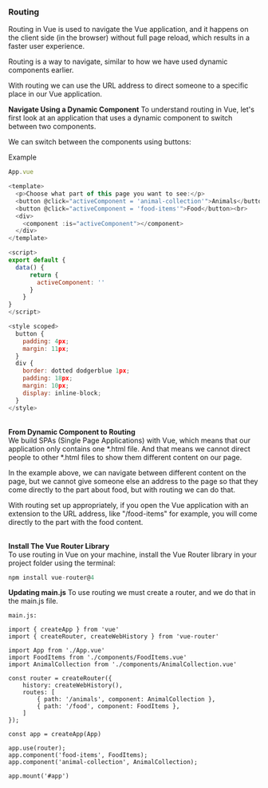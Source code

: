 ### Routing

Routing in Vue is used to navigate the Vue application, and it happens on the client side (in the browser) without full page reload, which results in a faster user experience.

Routing is a way to navigate, similar to how we have used dynamic components earlier.

With routing we can use the URL address to direct someone to a specific place in our Vue application.


**Navigate Using a Dynamic Component**
To understand routing in Vue, let's first look at an application that uses a dynamic component to switch between two components.

We can switch between the components using buttons:

Example


``` js
App.vue

<template>
  <p>Choose what part of this page you want to see:</p>
  <button @click="activeComponent = 'animal-collection'">Animals</button>
  <button @click="activeComponent = 'food-items'">Food</button><br>
  <div>
    <component :is="activeComponent"></component>
  </div>
</template>

<script>
export default {
  data() {
      return {
        activeComponent: ''
      }
    }
}
</script>

<style scoped>
  button {
    padding: 4px;
    margin: 11px;
  }
  div {
    border: dotted dodgerblue 1px;
    padding: 18px;
    margin: 10px;
    display: inline-block;
  }
</style>
```


&nbsp;<br>
**From Dynamic Component to Routing**<br>
We build SPAs (Single Page Applications) with Vue, which means that our application only contains one *.html file. And that means we cannot direct people to other *.html files to show them different content on our page.

In the example above, we can navigate between different content on the page, but we cannot give someone else an address to the page so that they come directly to the part about food, but with routing we can do that.

With routing set up appropriately, if you open the Vue application with an extension to the URL address, like "/food-items" for example, you will come directly to the part with the food content.


&nbsp;<br>
**Install The Vue Router Library**<br>
To use routing in Vue on your machine, install the Vue Router library in your project folder using the terminal:

``` js
npm install vue-router@4
```

**Updating main.js**
To use routing we must create a router, and we do that in the main.js file.


``` vue
main.js:

import { createApp } from 'vue'
import { createRouter, createWebHistory } from 'vue-router'

import App from './App.vue'
import FoodItems from './components/FoodItems.vue'
import AnimalCollection from './components/AnimalCollection.vue'

const router = createRouter({
    history: createWebHistory(),
    routes: [
        { path: '/animals', component: AnimalCollection },
        { path: '/food', component: FoodItems },
    ]
});

const app = createApp(App)

app.use(router);
app.component('food-items', FoodItems);
app.component('animal-collection', AnimalCollection);

app.mount('#app')


```